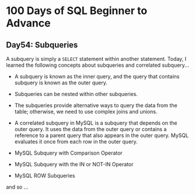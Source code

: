 # 100 Days of SQL Beginner to Advance
## Day54: Subqueries

A subquery is simply a `SELECT` statement within another statement. Today, I learned the following concepts about subqueries and correlated subquery...

- A subquery is known as the inner query, and the query that contains subquery is known as the outer query.
  
- Subqueries can be nested within other subqueries. 

- The subqueries provide alternative ways to query the data from the table; otherwise, we need to use complex joins and unions.

- A correlated subquery in MySQL is a subquery that depends on the outer query. It uses the data from the outer query or contains a reference to a parent query that also appears in the outer query. MySQL evaluates it once from each row in the outer query. 

- MySQL Subquery with Comparison Operator

- MySQL Subquery with the IN or NOT-IN Operator

- MySQL ROW Subqueries

and so ...